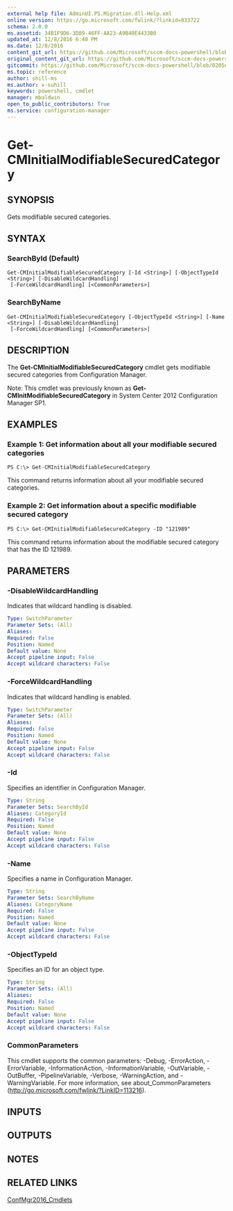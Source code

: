```yaml
---
external help file: AdminUI.PS.Migration.dll-Help.xml
online version: https://go.microsoft.com/fwlink/?linkid=833722
schema: 2.0.0
ms.assetid: 34B1F9D6-3D89-46FF-AA23-A9B40E4433B0
updated_at: 12/8/2016 6:40 PM
ms.date: 12/8/2016
content_git_url: https://github.com/Microsoft/sccm-docs-powershell/blob/master/sccm-cmdlets/ConfigurationManager/vlatest/Get-CMInitialModifiableSecuredCategory.md
original_content_git_url: https://github.com/Microsoft/sccm-docs-powershell/blob/master/sccm-cmdlets/ConfigurationManager/vlatest/Get-CMInitialModifiableSecuredCategory.md
gitcommit: https://github.com/Microsoft/sccm-docs-powershell/blob/0205e569abecf1b4e1b2b342947b87a3691b29a5/sccm-cmdlets/ConfigurationManager/vlatest/Get-CMInitialModifiableSecuredCategory.md
ms.topic: reference
author: shill-ms
ms.author: v-suhill
keywords: powershell, cmdlet
manager: mbaldwin
open_to_public_contributors: True
ms.service: configuration-manager
---
```


# Get-CMInitialModifiableSecuredCategory

## SYNOPSIS
Gets modifiable secured categories.

## SYNTAX

### SearchById (Default)
```
Get-CMInitialModifiableSecuredCategory [-Id <String>] [-ObjectTypeId <String>] [-DisableWildcardHandling]
 [-ForceWildcardHandling] [<CommonParameters>]
```

### SearchByName
```
Get-CMInitialModifiableSecuredCategory [-ObjectTypeId <String>] [-Name <String>] [-DisableWildcardHandling]
 [-ForceWildcardHandling] [<CommonParameters>]
```

## DESCRIPTION
The **Get-CMInitialModifiableSecuredCategory** cmdlet gets modifiable secured categories from Configuration Manager.

Note: This cmdlet was previously known as **Get-CMInitModifiableSecuredCategory** in System Center 2012 Configuration Manager SP1.

## EXAMPLES

### Example 1: Get information about all your modifiable secured categories
```
PS C:\> Get-CMInitialModifiableSecuredCategory
```

This command returns information about all your modifiable secured categories.

### Example 2: Get information about a specific modifiable secured category
```
PS C:\> Get-CMInitialModifiableSecuredCategory -ID "121989"
```

This command returns information about the modifiable secured category that has the ID 121989.

## PARAMETERS

### -DisableWildcardHandling
Indicates that wildcard handling is disabled.

```yaml
Type: SwitchParameter
Parameter Sets: (All)
Aliases: 
Required: False
Position: Named
Default value: None
Accept pipeline input: False
Accept wildcard characters: False
```

### -ForceWildcardHandling
Indicates that wildcard handling is enabled.

```yaml
Type: SwitchParameter
Parameter Sets: (All)
Aliases: 
Required: False
Position: Named
Default value: None
Accept pipeline input: False
Accept wildcard characters: False
```

### -Id
Specifies an identifier in Configuration Manager.

```yaml
Type: String
Parameter Sets: SearchById
Aliases: CategoryId
Required: False
Position: Named
Default value: None
Accept pipeline input: False
Accept wildcard characters: False
```

### -Name
Specifies a name in Configuration Manager.

```yaml
Type: String
Parameter Sets: SearchByName
Aliases: CategoryName
Required: False
Position: Named
Default value: None
Accept pipeline input: False
Accept wildcard characters: False
```

### -ObjectTypeId
Specifies an ID for an object type.

```yaml
Type: String
Parameter Sets: (All)
Aliases: 
Required: False
Position: Named
Default value: None
Accept pipeline input: False
Accept wildcard characters: False
```

### CommonParameters
This cmdlet supports the common parameters: -Debug, -ErrorAction, -ErrorVariable, -InformationAction, -InformationVariable, -OutVariable, -OutBuffer, -PipelineVariable, -Verbose, -WarningAction, and -WarningVariable. For more information, see about_CommonParameters (http://go.microsoft.com/fwlink/?LinkID=113216).

## INPUTS

## OUTPUTS

## NOTES

## RELATED LINKS

[ConfMgr2016_Cmdlets](xref:ConfigurationManager/vlatest/ConfigurationManager.md)


